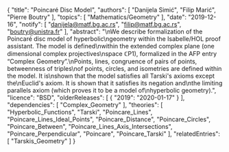 {
    "title": "Poincaré Disc Model",
    "authors": [
        "Danijela Simić",
        "Filip Marić",
        "Pierre Boutry"
    ],
    "topics": [
        "Mathematics/Geometry"
    ],
    "date": "2019-12-16",
    "notify": [
        "danijela@matf.bg.ac.rs",
        "filip@matf.bg.ac.rs",
        "boutry@unistra.fr"
    ],
    "abstract": "\nWe describe formalization of the Poincaré disc model of hyperbolic\ngeometry within the Isabelle/HOL proof assistant. The model is defined\nwithin the extended complex plane (one dimensional complex projectives\nspace &#8450;P1), formalized in the AFP entry “Complex Geometry”.\nPoints, lines, congruence of pairs of points, betweenness of triples\nof points, circles, and isometries are defined within the model. It is\nshown that the model satisfies all Tarski's axioms except the\nEuclid's axiom. It is shown that it satisfies its negation and\nthe limiting parallels axiom (which proves it to be a model of\nhyperbolic geometry).",
    "licence": "BSD",
    "olderReleases": [
        {
            "2019": "2020-01-17"
        }
    ],
    "dependencies": [
        "Complex_Geometry"
    ],
    "theories": [
        "Hyperbolic_Functions",
        "Tarski",
        "Poincare_Lines",
        "Poincare_Lines_Ideal_Points",
        "Poincare_Distance",
        "Poincare_Circles",
        "Poincare_Between",
        "Poincare_Lines_Axis_Intersections",
        "Poincare_Perpendicular",
        "Poincare",
        "Poincare_Tarski"
    ],
    "relatedEntries": [
        "Tarskis_Geometry"
    ]
}